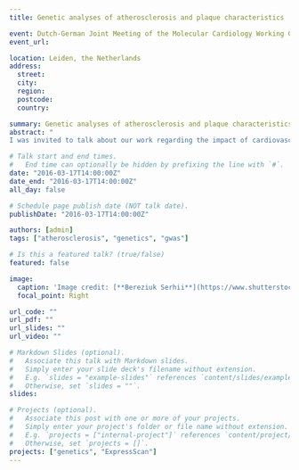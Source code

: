 ```yaml
---
title: Genetic analyses of atherosclerosis and plaque characteristics

event: Dutch-German Joint Meeting of the Molecular Cardiology Working Groups 2016
event_url: 

location: Leiden, the Netherlands
address:
  street: 
  city: 
  region: 
  postcode: 
  country: 

summary: Genetic analyses of atherosclerosis and plaque characteristics.
abstract: "
I was invited to talk about our work regarding the impact of cardiovascular risk loci on histological plaque characteristics."

# Talk start and end times.
#   End time can optionally be hidden by prefixing the line with `#`.
date: "2016-03-17T14:00:00Z"
date_end: "2016-03-17T14:00:00Z"
all_day: false

# Schedule page publish date (NOT talk date).
publishDate: "2016-03-17T14:00:00Z"

authors: [admin]
tags: ["atherosclerosis", "genetics", "gwas"]

# Is this a featured talk? (true/false)
featured: false

image:
  caption: 'Image credit: [**Bereziuk Serhii**](https://www.shutterstock.com/g/bereziuk%20serhii)'
  focal_point: Right

url_code: ""
url_pdf: ""
url_slides: ""
url_video: ""

# Markdown Slides (optional).
#   Associate this talk with Markdown slides.
#   Simply enter your slide deck's filename without extension.
#   E.g. `slides = "example-slides"` references `content/slides/example-slides.md`.
#   Otherwise, set `slides = ""`.
slides:

# Projects (optional).
#   Associate this post with one or more of your projects.
#   Simply enter your project's folder or file name without extension.
#   E.g. `projects = ["internal-project"]` references `content/project/deep-learning/index.md`.
#   Otherwise, set `projects = []`.
projects: ["genetics", "ExpressScan"]
---
```


